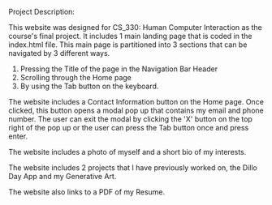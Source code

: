 Project Description:

This website was designed for CS_330: Human Computer Interaction as the course's final project. It includes 1 main landing page that is coded in the index.html file. This main
page is partitioned into 3 sections that can be navigated by 3 different ways.
1. Pressing the Title of the page in the Navigation Bar Header
2. Scrolling through the Home page
3. By using the Tab button on the keyboard.

The website includes a Contact Information button on the Home page. 
Once clicked, this button opens a modal pop up that contains my email and phone number.
The user can exit the modal by clicking the 'X' button on the top right of the pop up
or the user can press the Tab button once and press enter.

The website includes a photo of myself and a short bio of my interests.

The website includes 2 projects that I have previously worked on, the Dillo Day App and my Generative Art.

The website also links to a PDF of my Resume.



